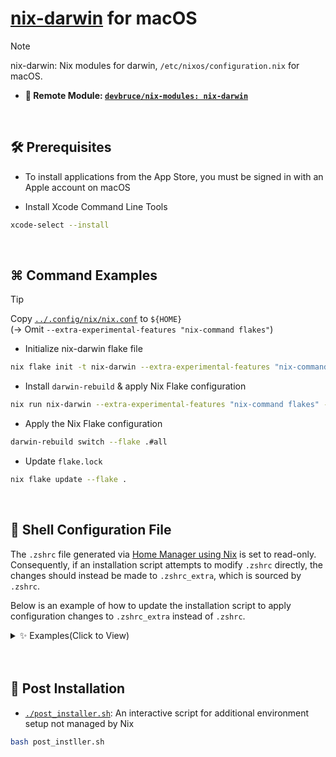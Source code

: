 # [nix-darwin](https://github.com/LnL7/nix-darwin) for macOS

> [!NOTE]  
> nix-darwin: Nix modules for darwin, `/etc/nixos/configuration.nix` for macOS.

- **🔹 Remote Module: [`devbruce/nix-modules: nix-darwin`](https://github.com/devbruce/nix-modules/tree/main/nix-darwin)**

<br>

## 🛠️ Prerequisites

- To install applications from the App Store, you must be signed in with an Apple account on macOS

- Install Xcode Command Line Tools

```bash
xcode-select --install
```

<br>

## ⌘ Command Examples

> [!TIP]  
> Copy [`../.config/nix/nix.conf`](../.config/nix/nix.conf) to `${HOME}`  
> (→ Omit `--extra-experimental-features "nix-command flakes"`)

- Initialize nix-darwin flake file

```bash
nix flake init -t nix-darwin --extra-experimental-features "nix-command flakes"
```

- Install `darwin-rebuild` & apply Nix Flake configuration

```bash
nix run nix-darwin --extra-experimental-features "nix-command flakes" -- switch --flake .#all
```

- Apply the Nix Flake configuration

```bash
darwin-rebuild switch --flake .#all
```

- Update `flake.lock`

```bash
nix flake update --flake .
```

<br>

## 📝 Shell Configuration File

The `.zshrc` file generated via [Home Manager using Nix](https://github.com/nix-community/home-manager) is set to read-only.  
Consequently, if an installation script attempts to modify `.zshrc` directly, the changes should instead be made to `.zshrc_extra`, which is sourced by `.zshrc`.

Below is an example of how to update the installation script to apply configuration changes to `.zshrc_extra` instead of `.zshrc`.

<details>
  <summary>✨ Examples(Click to View)</summary><br>

- [nvm](https://github.com/nvm-sh/nvm)

```bash
curl -o- https://raw.githubusercontent.com/nvm-sh/nvm/v0.40.1/install.sh | sed 's/\.zshrc/\.zshrc_extra/g' | bash
```

- [sdkman](https://sdkman.io/)

```bash
curl -s "https://get.sdkman.io" | sed 's/\.zshrc/\.zshrc_extra/g' | bash
```

</details><br>

<br>

## 🌟 Post Installation

- [`./post_installer.sh`](./post_installer.sh): An interactive script for additional environment setup not managed by Nix

```bash
bash post_instller.sh
```
